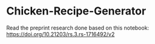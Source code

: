 # Chicken-Recipe-Generator
Read the preprint research done based on this notebook: https://doi.org/10.21203/rs.3.rs-1716492/v2 
